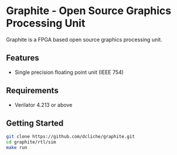 # Graphite - Open Source Graphics Processing Unit

Graphite is a FPGA based open source graphics processing unit.

## Features

- Single precision floating point unit (IEEE 754)

## Requirements

- Verilator 4.213 or above

## Getting Started
```bash
git clone https://github.com/dcliche/graphite.git
cd graphite/rtl/sim
make run
```

